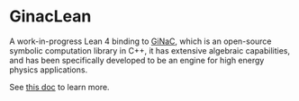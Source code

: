 # GinacLean

A work-in-progress Lean 4 binding to [GiNaC](https://www.ginac.de/), which is an open-source symbolic computation library in C++, it has extensive algebraic capabilities, and has been specifically developed to be an engine for high energy physics applications.

See [this doc](doc/ffi.md) to learn more.

